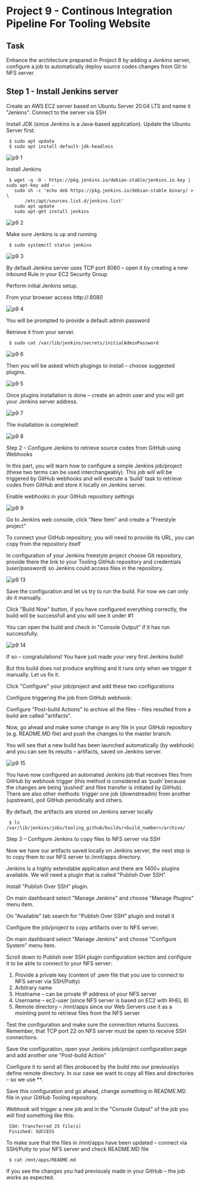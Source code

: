 # Project 9 - Continous Integration Pipeline For Tooling Website

## Task

Enhance the architecture prepared in Project 8 by adding a Jenkins server, configure a job to automatically deploy source codes changes from Git to NFS server.

## Step 1 - Install Jenkins server

Create an AWS EC2 server based on Ubuntu Server 20.04 LTS and name it "Jenkins". Connect to the server via SSH

Install JDK (since Jenkins is a Java-based application). Update the Ubuntu Server first.

     $ sudo apt update
     $ sudo apt install default-jdk-headless

![p9 1](https://user-images.githubusercontent.com/96151001/166061339-6daf7ac4-d9a9-4fa0-b7dc-f50eea3c34dd.png)

Install Jenkins

     $ wget -q -O - https://pkg.jenkins.io/debian-stable/jenkins.io.key | sudo apt-key add -
       sudo sh -c 'echo deb https://pkg.jenkins.io/debian-stable binary/ > \
           /etc/apt/sources.list.d/jenkins.list'
       sudo apt update
       sudo apt-get install jenkins


![p9 2](https://user-images.githubusercontent.com/96151001/166061365-7d5f0158-4aef-44c2-8563-54df663eee60.png)

Make sure Jenkins is up and running

     $ sudo systemctl status jenkins

![p9 3](https://user-images.githubusercontent.com/96151001/166061384-4ca5230c-5b76-412d-a63f-195f745bb97d.png)

By default Jenkins server uses TCP port 8080 – open it by creating a new Inbound Rule in your EC2 Security Group

Perform initial Jenkins setup.

From your browser access http://<Jenkins-Server-Public-IP-Address-or-Public-DNS-Name>:8080

![p9 4](https://user-images.githubusercontent.com/96151001/166061405-9f7ce806-4635-48a6-b24e-c058a540b676.png)  
  
You will be prompted to provide a default admin password

Retrieve it from your server.
  
     $ sudo cat /var/lib/jenkins/secrets/initialAdminPassword

![p9 6](https://user-images.githubusercontent.com/96151001/166061450-83c9327c-1f66-4e8f-bb42-045c90243b98.png)   
  
Then you will be asked which plugings to install – choose suggested plugins.
  
![p9 5](https://user-images.githubusercontent.com/96151001/166061425-ac1f1972-8987-4f2a-a867-d57fc638b24c.png)  
  
Once plugins installation is done – create an admin user and you will get your Jenkins server address.

![p9 7](https://user-images.githubusercontent.com/96151001/166061497-8e274a08-6b89-42c6-af99-b0d5b8572494.png)  
  
The installation is completed!

![p9 8](https://user-images.githubusercontent.com/96151001/166061526-a93656ae-b4f6-4c30-8904-442397fcc99a.png) 
  
Step 2 – Configure Jenkins to retrieve source codes from GitHub using Webhooks
  
In this part, you will learn how to configure a simple Jenkins job/project (these two terms can be used interchangeably). This job will will be triggered by GitHub webhooks and will execute a ‘build’ task to retrieve codes from GitHub and store it locally on Jenkins server.
  
Enable webhooks in your GitHub repository settings

![p9 9](https://user-images.githubusercontent.com/96151001/166061542-2056f66a-5857-40cc-92f9-5993093a65ba.png)
  
Go to Jenkins web console, click "New Item" and create a "Freestyle project"
  
To connect your GitHub repository, you will need to provide its URL, you can copy from the repository itself

In configuration of your Jenkins freestyle project choose Git repository, provide there the link to your Tooling GitHub repository and credentials (user/password) so Jenkins could access files in the repository.

![p9 13](https://user-images.githubusercontent.com/96151001/166061712-29363541-78f7-4d70-b70b-09b4a15638fb.png)
  
Save the configuration and let us try to run the build. For now we can only do it manually.
  
Click "Build Now" button, if you have configured everything correctly, the build will be successfull and you will see it under #1

You can open the build and check in "Console Output" if it has run successfully.

![p9 14](https://user-images.githubusercontent.com/96151001/166061745-e8a574f2-52e8-4b2e-818a-3007cc4668fb.png)  
  
If so – congratulations! You have just made your very first Jenkins build!

But this build does not produce anything and it runs only when we trigger it manually. Let us fix it.
  
Click "Configure" your job/project and add these two configurations
  
Configure triggering the job from GitHub webhook:

Configure "Post-build Actions" to archive all the files – files resulted from a build are called "artifacts".
  
Now, go ahead and make some change in any file in your GitHub repository (e.g. README.MD file) and push the changes to the master branch.
  
You will see that a new build has been launched automatically (by webhook) and you can see its results – artifacts, saved on Jenkins server.

![p9 15](https://user-images.githubusercontent.com/96151001/166061798-c958cf39-43dc-47a3-ae31-507b5b9a7b50.png)
    
You have now configured an automated Jenkins job that receives files from GitHub by webhook trigger (this method is considered as ‘push’ because the changes are being ‘pushed’ and files transfer is initiated by GitHub). There are also other methods: trigger one job (downstreadm) from another (upstream), poll GitHub periodically and others.

By default, the artifacts are stored on Jenkins server locally

     $ ls /var/lib/jenkins/jobs/tooling_github/builds/<build_number>/archive/  
  
Step 3 – Configure Jenkins to copy files to NFS server via SSH
  
Now we have our artifacts saved locally on Jenkins server, the next step is to copy them to our NFS server to /mnt/apps directory.
  
Jenkins is a highly extendable application and there are 1400+ plugins available. We will need a plugin that is called "Publish Over SSH".
  
Install "Publish Over SSH" plugin.
  
On main dashboard select "Manage Jenkins" and choose "Manage Plugins" menu item.

On "Available" tab search for "Publish Over SSH" plugin and install it  
  
Configure the job/project to copy artifacts over to NFS server.
  
On main dashboard select "Manage Jenkins" and choose "Configure System" menu item.

Scroll down to Publish over SSH plugin configuration section and configure it to be able to connect to your NFS server:
  
1. Provide a private key (content of .pem file that you use to connect to NFS server via SSH/Putty)
2. Arbitrary name
3. Hostname – can be private IP address of your NFS server
4. Username – ec2-user (since NFS server is based on EC2 with RHEL 8)
5. Remote directory – /mnt/apps since our Web Servers use it as a mointing point to retrieve files from the NFS server
  
  
Test the configuration and make sure the connection returns Success. Remember, that TCP port 22 on NFS server must be open to receive SSH connections.

Save the configuration, open your Jenkins job/project configuration page and add another one "Post-build Action"

Configure it to send all files probuced by the build into our previouslys define remote directory. In our case we want to copy all files and directories – so we use **.
  
Save this configuration and go ahead, change something in README.MD file in your GitHub Tooling repository.

Webhook will trigger a new job and in the "Console Output" of the job you will find something like this:

     SSH: Transferred 25 file(s)
     Finished: SUCCESS  
  
To make sure that the files in /mnt/apps have been updated – connect via SSH/Putty to your NFS server and check README.MD file

     $ cat /mnt/apps/README.md  
  
If you see the changes you had previously made in your GitHub – the job works as expected.  
  
  
  
  
  
